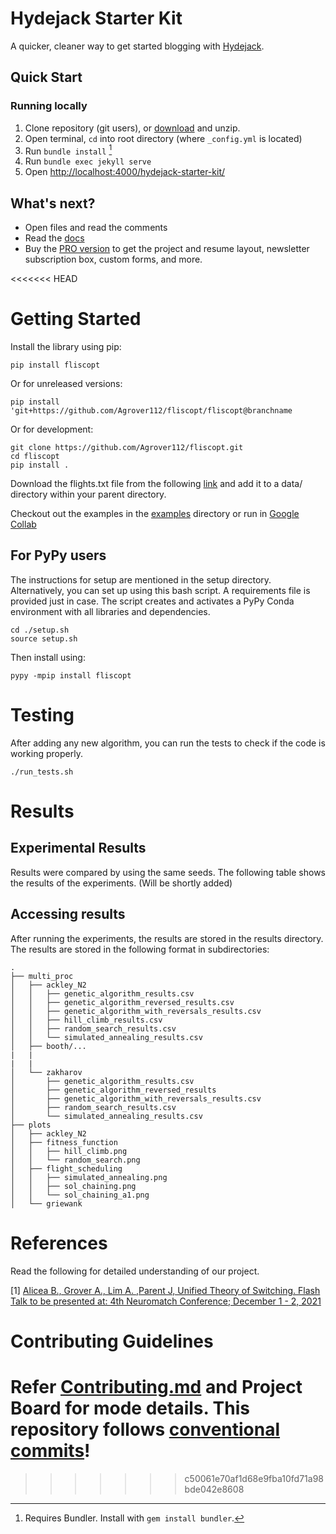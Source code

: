 # Hydejack Starter Kit

A quicker, cleaner way to get started blogging with [Hydejack](https://hydejack.com/).

## Quick Start
### Running locally
1. Clone repository (git users), or [download] and unzip.
2. Open terminal, `cd` into root directory (where `_config.yml` is located)
3. Run `bundle install` [^1]
4. Run `bundle exec jekyll serve`
5. Open <http://localhost:4000/hydejack-starter-kit/>

## What's next?
* Open files and read the comments
* Read the [docs](https://hydejack.com/docs/)
* Buy the [PRO version](https://hydejack.com/download/) to get the project and resume layout, newsletter subscription box, custom forms, and more.

[^1]: Requires Bundler. Install with `gem install bundler`.

<<<<<<< HEAD
# Getting Started

Install the library using pip:
```
pip install fliscopt
```
Or for unreleased versions:
```
pip install 'git+https://github.com/Agrover112/fliscopt/fliscopt@branchname
```
Or for development:
```
git clone https://github.com/Agrover112/fliscopt.git
cd fliscopt
pip install .
```

Download the flights.txt file from the following [link](https://drive.google.com/file/d/1-wxzUMLloeF1tGYEVHvBG_Dh6jfZ-pzR/view) and add it to a data/ directory within your parent directory.

Checkout out the examples in the [examples](https://github.com/Agrover112/fliscopt/tree/master/examples) directory or run in [Google Collab](https://colab.research.google.com/drive/1C9tPvDvauUPxxkL4ItGYP1Azlg6NUBaW?usp=sharing)

## For PyPy users
The instructions for setup are mentioned in the setup directory. Alternatively, you can set up using this bash script. A requirements file is provided just in case.
The script creates and activates a PyPy Conda environment with all libraries and dependencies.
```
cd ./setup.sh
source setup.sh
```
Then install using:

```
pypy -mpip install fliscopt
```
# Testing
After adding any new algorithm, you can run the tests to check if the code is working properly.
```
./run_tests.sh
```

# Results

## Experimental Results
Results were compared by using the same seeds. The following table shows the results of the experiments.
(Will be shortly added)

## Accessing results
After running the experiments, the results are stored in the results directory. The results are stored in the following format in subdirectories:
```
.
├── multi_proc
│   ├── ackley_N2
│   │   ├── genetic_algorithm_results.csv
│   │   ├── genetic_algorithm_reversed_results.csv
│   │   ├── genetic_algorithm_with_reversals_results.csv
│   │   ├── hill_climb_results.csv
│   │   ├── random_search_results.csv
│   │   └── simulated_annealing_results.csv
│   ├── booth/...
|   |
|   |
│   └── zakharov
│       ├── genetic_algorithm_results.csv
│       ├── genetic_algorithm_reversed_results                  
│       ├── genetic_algorithm_with_reversals_results.csv
│       ├── random_search_results.csv
│       └── simulated_annealing_results.csv
├── plots
│   ├── ackley_N2
│   ├── fitness_function
│   │   ├── hill_climb.png
│   │   └── random_search.png
│   ├── flight_scheduling
│   │   ├── simulated_annealing.png
│   │   ├── sol_chaining.png
│   │   └── sol_chaining_a1.png
│   └── griewank
```
# References 
Read the following for detailed understanding of our project.

[1] [Alicea B., Grover A., Lim A. ,Parent J, Unified Theory of Switching. Flash Talk to be  presented at: 4th Neuromatch Conference; December 1 - 2, 2021](https://youtu.be/aTqgPbKQUD8)

# Contributing Guidelines
Refer [Contributing.md](./CONTRIBUTING.md) and Project Board for mode details.
This repository follows [conventional commits](https://www.conventionalcommits.org/en/v1.0.0/)!
=======
[download]: https://github.com/hydecorp/hydejack-starter-kit/archive/master.zip
>>>>>>> c50061e70af1d68e9fba10fd71a98bde042e8608

